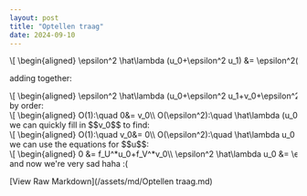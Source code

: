 ```yaml
---
layout: post
title: "Optellen traag"
date: 2024-09-10
---
```


<style>
.math-container {
    max-width: 100%;
    overflow-x: auto;
    white-space: nowrap;
}
</style>

<div class="math-container">\[
\begin{aligned}
\epsilon^2 \hat\lambda (u_0+\epsilon^2 u_1) &= \epsilon^2(u_0+\epsilon^2 u_1)_{xx}+[f_U^* +\epsilon^2f_{UU}^* U_1^*+\epsilon^2f_{UV}^* (K_1^*-U_0^*)](u_0+\epsilon^2 u_1)\\
&+[f_V^* +\epsilon^2f_{VU}^* U_1^*+\epsilon^2f_{VU}^* (K^*_1-U_0^*)](v_0+\epsilon^2 v_1+\epsilon^4 v_2)+\mathcal O(\epsilon^4)\\
\epsilon^2 \hat\lambda (v_0+\epsilon^2 v_1)&= (v_0+\epsilon^2 v_1+\epsilon^4 v_2)_{xx}+[-f_U^* -\epsilon^2f_{UU}^* U_1^*-\epsilon^2f_{UV}^* (K_1^*-U_0^*)](u_0+\epsilon^2 u_1)\\
&+[-f_V^* -\epsilon^2f_{VU}^* U_1^*-\epsilon^2f_{VU}^* (K^*_1-U_0^*)](v_0+\epsilon^2 v_1+\epsilon^4 v_2)+\mathcal O(\epsilon^4)\\
\end{aligned}
\]</div>

adding together:
<div class="math-container">\[
\begin{aligned}
\epsilon^2 \hat\lambda (u_0+\epsilon^2 u_1+v_0+\epsilon^2 v_1) &= (\epsilon^2u_0+\epsilon^4 u_1+v_0+\epsilon^2 v_1+\epsilon^4 v_2)_{xx}+O(\epsilon^6)\\
\end{aligned}
\]</div>
by order:
<div class="math-container">\[
\begin{aligned}
O(1):\quad 0&= v_0\\
O(\epsilon^2):\quad  \hat\lambda (u_0 +v_0) &= (u_0+ v_1)_{xx}\\
O(\epsilon^4):\quad  \hat\lambda ( u_1+ v_1) &= ( u_1+ v_2)_{xx}\\
\end{aligned}
\]</div>
we can quickly fill in $$v_0$$ to find:
<div class="math-container">\[
\begin{aligned}
O(1):\quad v_0&= 0\\
O(\epsilon^2):\quad  \hat\lambda u_0  &= (u_0+ v_1)_{xx}\\
O(\epsilon^4):\quad  \hat\lambda ( u_1+ v_1) &= ( u_1+ v_2)_{xx}\\
\end{aligned}
\]</div>
we can use the equations for $$u$$:
<div class="math-container">\[
\begin{aligned}
0 &= f_U^*u_0+f_V^*v_0\\
\epsilon^2 \hat\lambda u_0 &= \epsilon^2(u_0)_{xx}+[f_U^* +\epsilon^2f_{UU}^* U_1^*+\epsilon^2f_{UV}^* (K_1^*-U_0^*)](u_0+\epsilon^2 u_1)\\
&+[f_V^* +\epsilon^2f_{VU}^* U_1^*+\epsilon^2f_{VU}^* (K^*_1-U_0^*)](v_0+\epsilon^2 v_1+\epsilon^4 v_2)+\mathcal O(\epsilon^4)\\
\end{aligned}
\]</div>
and now we're very sad haha :(

[View Raw Markdown](/assets/md/Optellen traag.md)
